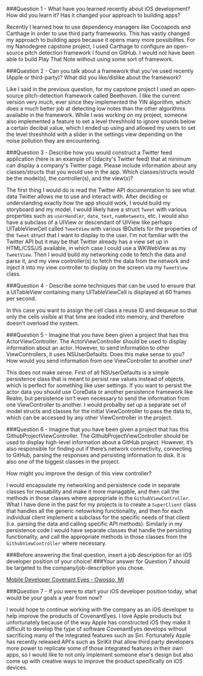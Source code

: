 ###Question 1 - What have you learned recently about iOS development? How did you learn it? Has it changed your approach to building apps?

Recently I learned how to use dependency managers like Cocoapods and Carthage in order to use third party frameworks. This has vastly changed my approach to building apps because it opens many more possibilites. For my Nanodegree capstone project, I used Carthage to configure an open-source pitch detection framework I found on GitHub. I would not have been able to build Play That Note without using some sort of framework.

###Question 2 - Can you talk about a framework that you've used recently (Apple or third-party)? What did you like/dislike about the framework?

Like I said in the previous question, for my capstone project I used an open-source pitch-detection framework called Beethoven. I like the current version very much, ever since they implemented the YIN algorithm, which does a much better job at detecting low notes than the other algorithms available in the framework. While I was working on my project, someone also implemented a feature to set a level threshhold to ignore sounds below a certain decibal value, which I ended up using and allowed my users to set the level threshhold with a slider in the settings view depending on the noise pollution they are encountering.

###Question 3 - Describe how you would construct a Twitter feed application (here is an example of Udacity's Twitter feed) that at minimum can display a company's Twitter page. Please include information about any classes/structs that you would use in the app. Which classes/structs would be the model(s), the controller(s), and the view(s)?

The first thing I would do is read the Twitter API documentation to see what data Twitter allows me to use and interact with. After deciding or understanding exactly how the app should work, I would build my storyboard and my model. I would likely have a struct `Tweet` with various properties such as `userHandler`, `date`, `text`, `numRetweets`, etc. I would also have a subclass of a UIView or descendant of UIView like perhaps UITableViewCell called `TweetView` with various IBOutlets for the properties of the `Tweet` struct that I want to display to the user. I'm not familiar with the Twitter API but it may be that Twitter already has a view set up in HTML/CSS/JS available, in which case I could use a WKWebView as my `TweetView`. Then I would build my networking code to fetch the data and parse it, and my view controller(s) to fetch the data from the network and inject it into my view controller to display on the screen via my `TweetView` class.

###Question 4 - Describe some techniques that can be used to ensure that a UITableView containing many UITableViewCell is displayed at 60 frames per second.

In this case you want to assign the cell class a reuse ID and dequeue so that only the cells visible at that time are loaded into memory, and therefore doesn't overload the system.

###Question 5 - Imagine that you have been given a project that has this ActorViewController. The ActorViewController should be used to display information about an actor. However, to send information to other ViewControllers, it uses NSUserDefaults. Does this make sense to you? How would you send information from one ViewController to another one?

This does not make sense. First of all NSUserDefaults is a simple persistence class that is meant to persist raw values instead of objects, which is perfect for something like user settings. If you want to persist the actor data you should use CoreData or another persistence framework like Realm, but persistence isn't even necessary to send the information from one ViewController to another. I would probalby set up a separate set of model structs and classes for the initial ViewController to pass the data to, which can be accessed by any other ViewController in the project. 

###Question 6 - Imagine that you have been given a project that has this GithubProjectViewController. The GithubProjectViewController should be used to display high-level information about a GitHub project. However, it’s also responsible for finding out if there’s network connectivity, connecting to GitHub, parsing the responses and persisting information to disk. It is also one of the biggest classes in the project.

How might you improve the design of this view controller?

I would encapsulate my networking and persistence code in separate classes for reusability and make it more managable, and then call the methods in those classes where appropriate in the `GithubViewController`. What I have done in the past for my projects is to create a `SuperClient` class that handles all the generic netowrking functionality, and then for each individual client implement a subclass for the specific needs of that client (i.e. parsing the data and calling specific API methods). Similarly in my persistence code I would have separate classes that handle the persisting functionality, and call the appropriate methods in those classes from the `GithubViewController` where necessary.

###Before answering the final question, insert a job description for an iOS developer position of your choice!
###Your answer for Question 7 should be targeted to the company/job-description you chose.

[Mobile Developer 
Covenant Eyes - Owosso, MI ](https://goo.gl/MHP1CQ)

###Question 7 - If you were to start your iOS developer position today, what would be your goals a year from now?

I would hope to continue working with the company as an iOS developer to help improve the products of CovenantEyes. I love Apple products but unfortunately because of the way Apple has constructed iOS they make it difficult to develop the type of software CovenantEyes develops without sacrificing many of the integrated features such as Siri. Fortunately Apple has recently released API's such as SiriKit that allow third party developers more power to replicate some of those integrated features in their own apps, so I would like to not only implement someone else's design but also come up with creative ways to improve the product specifically on iOS devices.